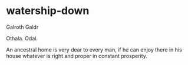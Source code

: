 # watership-down

Galroth Galdr

Othala. Odal. 

An ancestral home is very dear to every man,
if he can enjoy there in his house
whatever is right and proper in constant prosperity.
